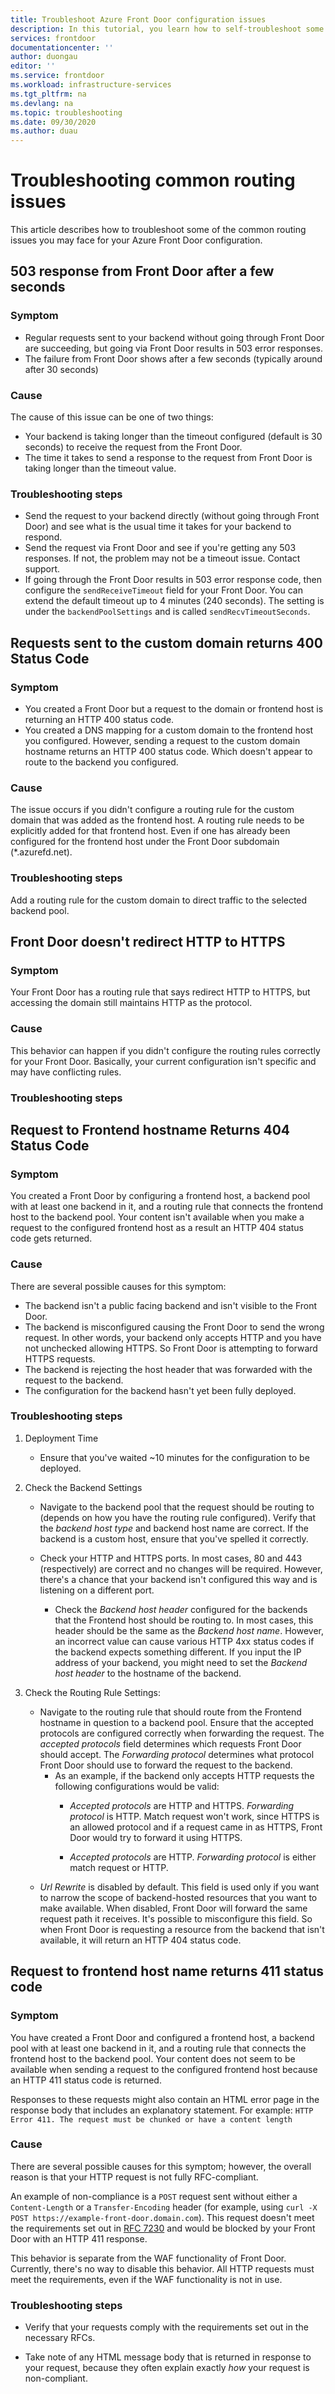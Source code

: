 ```yaml
---
title: Troubleshoot Azure Front Door configuration issues
description: In this tutorial, you learn how to self-troubleshoot some of the common issues that you may face for your Front Door.
services: frontdoor
documentationcenter: ''
author: duongau
editor: ''
ms.service: frontdoor
ms.workload: infrastructure-services
ms.tgt_pltfrm: na
ms.devlang: na
ms.topic: troubleshooting
ms.date: 09/30/2020
ms.author: duau
---
```


# Troubleshooting common routing issues

This article describes how to troubleshoot some of the common routing issues you may face for your Azure Front Door configuration.

## 503 response from Front Door after a few seconds

### Symptom

* Regular requests sent to your backend without going through Front Door are succeeding, but going via Front Door results in 503 error responses.
* The failure from Front Door shows after a few seconds (typically around after 30 seconds)

### Cause

The cause of this issue can be one of two things:
 
* Your backend is taking longer than the timeout configured (default is 30 seconds) to receive the request from the Front Door.
* The time it takes to send a response to the request from Front Door is taking longer than the timeout value. 

### Troubleshooting steps

* Send the request to your backend directly (without going through Front Door) and see what is the usual time it takes for your backend to respond.
* Send the request via Front Door and see if you're getting any 503 responses. If not, the problem may not be a timeout issue. Contact support.
* If going through the Front Door results in 503 error response code, then configure the `sendReceiveTimeout` field for your Front Door. You can extend the default timeout up to 4 minutes (240 seconds). The setting is under the `backendPoolSettings` and is called `sendRecvTimeoutSeconds`. 

## Requests sent to the custom domain returns 400 Status Code

### Symptom

* You created a Front Door but a request to the domain or frontend host is returning an HTTP 400 status code.
* You created a DNS mapping for a custom domain to the frontend host you configured. However, sending a request to the custom domain hostname returns an HTTP 400 status code. Which doesn't appear to route to the backend you configured.

### Cause

The issue occurs if you didn't configure a routing rule for the custom domain that was added as the frontend host. A routing rule needs to be explicitly added for that frontend host. Even if one has already been configured for the frontend host under the Front Door subdomain (*.azurefd.net).

### Troubleshooting steps

Add a routing rule for the custom domain to direct traffic to the selected backend pool.

## Front Door doesn't redirect HTTP to HTTPS

### Symptom

Your Front Door has a routing rule that says redirect HTTP to HTTPS, but accessing the domain still maintains HTTP as the protocol.

### Cause

This behavior can happen if you didn't configure the routing rules correctly for your Front Door. Basically, your current configuration isn't specific and may have conflicting rules.

### Troubleshooting steps

## Request to Frontend hostname Returns 404 Status Code

### Symptom

 You created a Front Door by configuring a frontend host, a backend pool with at least one backend in it, and a routing rule that connects the frontend host to the backend pool. Your content isn't available when you make a request to the configured frontend host as a result an HTTP 404 status code gets returned.

### Cause

There are several possible causes for this symptom:

* The backend isn't a public facing backend and isn't visible to the Front Door.
* The backend is misconfigured causing the Front Door to send the wrong request. In other words, your backend only accepts HTTP and you have not unchecked allowing HTTPS. So Front Door is attempting to forward HTTPS requests.
* The backend is rejecting the host header that was forwarded with the request to the backend.
* The configuration for the backend hasn't yet been fully deployed.

### Troubleshooting steps

1. Deployment Time
   * Ensure that you've waited ~10 minutes for the configuration to be deployed.

2. Check the Backend Settings
    * Navigate to the backend pool that the request should be routing to (depends on how you have the routing rule configured). Verify that the *backend host type* and backend host name are correct. If the backend is a custom host, ensure that you've spelled it correctly. 

    * Check your HTTP and HTTPS ports. In most cases, 80 and 443 (respectively) are correct and no changes will be required. However, there's a chance that your backend isn't configured this way and is listening on a different port.

        * Check the _Backend host header_ configured for the backends that the Frontend host should be routing to. In most cases, this header should be the same as the *Backend host name*. However, an incorrect value can cause various HTTP 4xx status codes if the backend expects something different. If you input the IP address of your backend, you might need to set the *Backend host header* to the hostname of the backend.

3. Check the Routing Rule Settings:
    * Navigate to the routing rule that should route from the Frontend hostname in question to a backend pool. Ensure that the accepted protocols are configured correctly when forwarding the request. The *accepted protocols* field determines which requests Front Door should accept. The *Forwarding protocol* determines what protocol Front Door should use to forward the request to the backend.
         * As an example, if the backend only accepts HTTP requests the following configurations would be valid:
            * *Accepted protocols* are HTTP and HTTPS. *Forwarding protocol* is HTTP. Match request won't work, since HTTPS is an allowed protocol and if a request came in as HTTPS, Front Door would try to forward it using HTTPS.

            * *Accepted protocols* are HTTP. *Forwarding protocol* is either match request or HTTP.
    - *Url Rewrite* is disabled by default. This field is used only if you want to narrow the scope of backend-hosted resources that you want to make available. When disabled, Front Door will forward the same request path it receives. It's possible to misconfigure this field. So when Front Door is requesting a resource from the backend that isn't available, it will return an HTTP 404 status code.

## Request to frontend host name returns 411 status code

### Symptom

You have created a Front Door and configured a frontend host, a backend pool with at least one backend in it, and a routing rule that connects the frontend host to the backend pool. Your content does not seem to be available when sending a request to the configured frontend host because an HTTP 411 status code is returned.

Responses to these requests might also contain an HTML error page in the response body that includes an explanatory statement. For example: `HTTP Error 411. The request must be chunked or have a content length`

### Cause

There are several possible causes for this symptom; however, the overall reason is that your HTTP request is not fully RFC-compliant. 

An example of non-compliance is a `POST` request sent without either a `Content-Length` or a `Transfer-Encoding` header (for example, using `curl -X POST https://example-front-door.domain.com`). This request doesn't meet the requirements set out in [RFC 7230](https://tools.ietf.org/html/rfc7230#section-3.3.2) and would be blocked by your Front Door with an HTTP 411 response.

This behavior is separate from the WAF functionality of Front Door. Currently, there's no way to disable this behavior. All HTTP requests must meet the requirements, even if the WAF functionality is not in use.

### Troubleshooting steps

- Verify that your requests comply with the requirements set out in the necessary RFCs.

- Take note of any HTML message body that is returned in response to your request, because they often explain exactly *how* your request is non-compliant.
